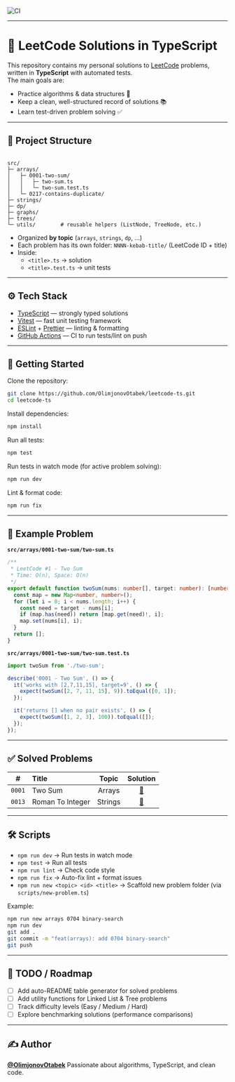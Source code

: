 ![CI](https://github.com/OlimjonovOtabek/leetcode-ts/actions/workflows/ci.yml/badge.svg)

---

# 🚀 LeetCode Solutions in TypeScript

This repository contains my personal solutions to [LeetCode](https://leetcode.com/) problems, written in **TypeScript** with automated tests.  
The main goals are:

- Practice algorithms & data structures 🧩
- Keep a clean, well-structured record of solutions 📚
- Learn test-driven problem solving ✅

---

## 📂 Project Structure

```

src/
├─ arrays/
│   ├─ 0001-two-sum/
│   │   ├─ two-sum.ts
│   │   └─ two-sum.test.ts
│   └─ 0217-contains-duplicate/
├─ strings/
├─ dp/
├─ graphs/
├─ trees/
└─ utils/        # reusable helpers (ListNode, TreeNode, etc.)

```

- Organized **by topic** (`arrays`, `strings`, `dp`, …)
- Each problem has its own folder: `NNNN-kebab-title/` (LeetCode ID + title)
- Inside:
  - `<title>.ts` → solution
  - `<title>.test.ts` → unit tests

---

## ⚙️ Tech Stack

- [TypeScript](https://www.typescriptlang.org/) — strongly typed solutions
- [Vitest](https://vitest.dev/) — fast unit testing framework
- [ESLint](https://eslint.org/) + [Prettier](https://prettier.io/) — linting & formatting
- [GitHub Actions](https://docs.github.com/en/actions) — CI to run tests/lint on push

---

## 🚀 Getting Started

Clone the repository:

```bash
git clone https://github.com/OlimjonovOtabek/leetcode-ts.git
cd leetcode-ts
```

Install dependencies:

```bash
npm install
```

Run all tests:

```bash
npm test
```

Run tests in watch mode (for active problem solving):

```bash
npm run dev
```

Lint & format code:

```bash
npm run fix
```

---

## 🧪 Example Problem

**`src/arrays/0001-two-sum/two-sum.ts`**

```ts
/**
 * LeetCode #1 - Two Sum
 * Time: O(n), Space: O(n)
 */
export default function twoSum(nums: number[], target: number): [number, number] | [] {
  const map = new Map<number, number>();
  for (let i = 0; i < nums.length; i++) {
    const need = target - nums[i];
    if (map.has(need)) return [map.get(need)!, i];
    map.set(nums[i], i);
  }
  return [];
}
```

**`src/arrays/0001-two-sum/two-sum.test.ts`**

```ts
import twoSum from './two-sum';

describe('0001 - Two Sum', () => {
  it('works with [2,7,11,15], target=9', () => {
    expect(twoSum([2, 7, 11, 15], 9)).toEqual([0, 1]);
  });

  it('returns [] when no pair exists', () => {
    expect(twoSum([1, 2, 3], 100)).toEqual([]);
  });
});
```

---
## ✅ Solved Problems
<!-- PROBLEMS_TABLE_START -->

<table>
  <thead>
    <tr>
      <th align="center">#</th>
      <th align="left">Title</th>
      <th align="center">Topic</th>
      <th align="center">Solution</th>
    </tr>
  </thead>
  <tbody>
		<tr>
      <td align="center"><code>0001</code></td>
      <td>Two Sum</td>
      <td align="center">Arrays</td>
      <td align="center"><a href="src/arrays/0001-two-sum/two-sum.ts">🔗</a></td>
    </tr>		<tr>
      <td align="center"><code>0013</code></td>
      <td>Roman To Integer</td>
      <td align="center">Strings</td>
      <td align="center"><a href="src/strings/0013-Roman-to-Integer/Roman-to-Integer.ts">🔗</a></td>
    </tr>
</tbody>
</table>
<!-- PROBLEMS_TABLE_END -->


---

## 🛠️ Scripts

- `npm run dev` → Run tests in watch mode
- `npm test` → Run all tests
- `npm run lint` → Check code style
- `npm run fix` → Auto-fix lint + format issues
- `npm run new <topic> <id> <title>` → Scaffold new problem folder (via `scripts/new-problem.ts`)

Example:

```bash
npm run new arrays 0704 binary-search
npm run dev
git add .
git commit -m "feat(arrays): add 0704 binary-search"
git push

```

---

## 📌 TODO / Roadmap

- [ ] Add auto-README table generator for solved problems
- [ ] Add utility functions for Linked List & Tree problems
- [ ] Track difficulty levels (Easy / Medium / Hard)
- [ ] Explore benchmarking solutions (performance comparisons)

---

## ✍️ Author

**[@OlimjonovOtabek](https://github.com/OlimjonovOtabek)**
Passionate about algorithms, TypeScript, and clean code.